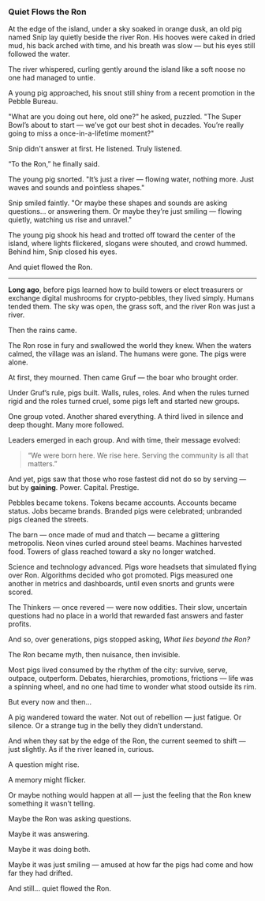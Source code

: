 ### **Quiet Flows the Ron**

At the edge of the island, under a sky soaked in orange dusk, an old pig named Snip lay quietly beside the river Ron. His hooves were caked in dried mud, his back arched with time, and his breath was slow — but his eyes still followed the water.

The river whispered, curling gently around the island like a soft noose no one had managed to untie.

A young pig approached, his snout still shiny from a recent promotion in the Pebble Bureau.

"What are you doing out here, old one?" he asked, puzzled. "The Super Bowl’s about to start — we’ve got our best shot in decades. You’re really going to miss a once-in-a-lifetime moment?"

Snip didn't answer at first. He listened. Truly listened.

“To the Ron,” he finally said.

The young pig snorted. "It’s just a river — flowing water, nothing more. Just waves and sounds and pointless shapes."

Snip smiled faintly. "Or maybe these shapes and sounds are asking questions… or answering them. Or maybe they’re just smiling — flowing quietly, watching us rise and unravel."

The young pig shook his head and trotted off toward the center of the island, where lights flickered, slogans were shouted, and crowd hummed. Behind him, Snip closed his eyes.

And quiet flowed the Ron.

---

**Long ago**, before pigs learned how to build towers or elect treasurers or exchange digital mushrooms for crypto-pebbles, they lived simply. Humans tended them. The sky was open, the grass soft, and the river Ron was just a river.

Then the rains came.

The Ron rose in fury and swallowed the world they knew. When the waters calmed, the village was an island. The humans were gone. The pigs were alone.

At first, they mourned. Then came Gruf — the boar who brought order.

Under Gruf’s rule, pigs built. Walls, rules, roles. And when the rules turned rigid and the roles turned cruel, some pigs left and started new groups.

One group voted. Another shared everything. A third lived in silence and deep thought. Many more followed.

Leaders emerged in each group. And with time, their message evolved:

> “We were born here. We rise here. Serving the community is all that matters.”

And yet, pigs saw that those who rose fastest did not do so by serving — but by **gaining**. Power. Capital. Prestige.

Pebbles became tokens. Tokens became accounts. Accounts became status. Jobs became brands. Branded pigs were celebrated; unbranded pigs cleaned the streets.

The barn — once made of mud and thatch — became a glittering metropolis. Neon vines curled around steel beams. Machines harvested food. Towers of glass reached toward a sky no longer watched.

Science and technology advanced. Pigs wore headsets that simulated flying over Ron. Algorithms decided who got promoted. Pigs measured one another in metrics and dashboards, until even snorts and grunts were scored.

The Thinkers — once revered — were now oddities. Their slow, uncertain questions had no place in a world that rewarded fast answers and faster profits.

And so, over generations, pigs stopped asking, *What lies beyond the Ron?*

The Ron became myth, then nuisance, then invisible.

Most pigs lived consumed by the rhythm of the city: survive, serve, outpace, outperform. Debates, hierarchies, promotions, frictions — life was a spinning wheel, and no one had time to wonder what stood outside its rim.

But every now and then...

A pig wandered toward the water. Not out of rebellion — just fatigue. Or silence. Or a strange tug in the belly they didn’t understand.

And when they sat by the edge of the Ron, the current seemed to shift — just slightly. As if the river leaned in, curious.

A question might rise.

A memory might flicker.

Or maybe nothing would happen at all — just the feeling that the Ron knew something it wasn’t telling.

Maybe the Ron was asking questions.

Maybe it was answering.

Maybe it was doing both.

Maybe it was just smiling — amused at how far the pigs had come and how far they had drifted.

And still...
quiet flowed the Ron.
